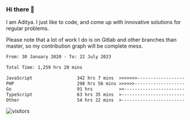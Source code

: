 ### Hi there 👋

I am Aditya. I just like to code, and come up with innovative solutions for regular problems.

Please note that a lot of work I do is on Gitlab and other branches than master, so my contribution graph will be complete mess.

<!--START_SECTION:waka-->

```txt
From: 30 January 2020 - To: 22 July 2023

Total Time: 1,259 hrs 20 mins

JavaScript                 342 hrs 7 mins  >>>>>>>------------------   27.17 %
PHP                        298 hrs 56 mins >>>>>>-------------------   23.74 %
Go                         91 hrs          >>-----------------------   07.23 %
TypeScript                 63 hrs 35 mins  >------------------------   05.05 %
Other                      54 hrs 22 mins  >------------------------   04.32 %
```

<!--END_SECTION:waka-->

![visitors](https://visitor-badge.glitch.me/badge?page_id=BrainBuzzer.visitor-badge&left_color=green&right_color=red)
